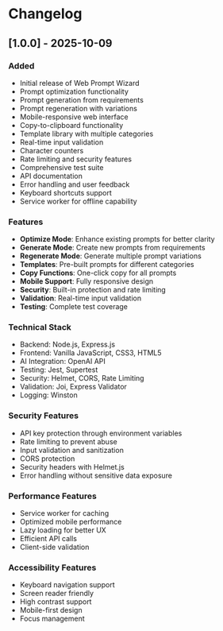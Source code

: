 # Changelog

## [1.0.0] - 2025-10-09

### Added
- Initial release of Web Prompt Wizard
- Prompt optimization functionality
- Prompt generation from requirements
- Prompt regeneration with variations
- Mobile-responsive web interface
- Copy-to-clipboard functionality
- Template library with multiple categories
- Real-time input validation
- Character counters
- Rate limiting and security features
- Comprehensive test suite
- API documentation
- Error handling and user feedback
- Keyboard shortcuts support
- Service worker for offline capability

### Features
- **Optimize Mode**: Enhance existing prompts for better clarity
- **Generate Mode**: Create new prompts from requirements
- **Regenerate Mode**: Generate multiple prompt variations
- **Templates**: Pre-built prompts for different categories
- **Copy Functions**: One-click copy for all prompts
- **Mobile Support**: Fully responsive design
- **Security**: Built-in protection and rate limiting
- **Validation**: Real-time input validation
- **Testing**: Complete test coverage

### Technical Stack
- Backend: Node.js, Express.js
- Frontend: Vanilla JavaScript, CSS3, HTML5
- AI Integration: OpenAI API
- Testing: Jest, Supertest
- Security: Helmet, CORS, Rate Limiting
- Validation: Joi, Express Validator
- Logging: Winston

### Security Features
- API key protection through environment variables
- Rate limiting to prevent abuse
- Input validation and sanitization
- CORS protection
- Security headers with Helmet.js
- Error handling without sensitive data exposure

### Performance Features
- Service worker for caching
- Optimized mobile performance
- Lazy loading for better UX
- Efficient API calls
- Client-side validation

### Accessibility Features
- Keyboard navigation support
- Screen reader friendly
- High contrast support
- Mobile-first design
- Focus management